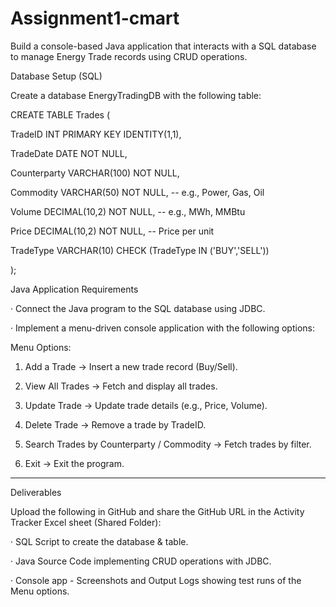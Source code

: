 # Assignment1-cmart
Build a console-based Java application that interacts with a SQL database to manage Energy Trade records using CRUD operations.

Database Setup (SQL)

Create a database EnergyTradingDB with the following table:

CREATE TABLE Trades (

TradeID INT PRIMARY KEY IDENTITY(1,1),

TradeDate DATE NOT NULL,

Counterparty VARCHAR(100) NOT NULL,

Commodity VARCHAR(50) NOT NULL, -- e.g., Power, Gas, Oil

Volume DECIMAL(10,2) NOT NULL, -- e.g., MWh, MMBtu

Price DECIMAL(10,2) NOT NULL, -- Price per unit

TradeType VARCHAR(10) CHECK (TradeType IN ('BUY','SELL'))

);



Java Application Requirements

· Connect the Java program to the SQL database using JDBC.

· Implement a menu-driven console application with the following options:

Menu Options:

1. Add a Trade → Insert a new trade record (Buy/Sell).

2. View All Trades → Fetch and display all trades.

3. Update Trade → Update trade details (e.g., Price, Volume).

4. Delete Trade → Remove a trade by TradeID.

5. Search Trades by Counterparty / Commodity → Fetch trades by filter.

6. Exit → Exit the program.

---

Deliverables

Upload the following in GitHub and share the GitHub URL in the Activity Tracker Excel sheet (Shared Folder):

· SQL Script to create the database & table.

· Java Source Code implementing CRUD operations with JDBC.

· Console app - Screenshots and Output Logs showing test runs of the Menu options.

